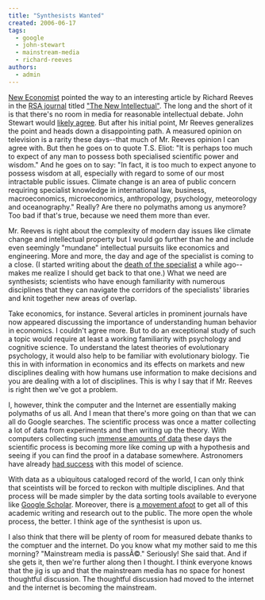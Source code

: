 ```yaml
---
title: "Synthesists Wanted"
created: 2006-06-17
tags: 
  - google
  - john-stewart
  - mainstream-media
  - richard-reeves
authors: 
  - admin
---
```


[New Economist](http://neweconomist.blogs.com) pointed the way to an interesting article by Richard Reeves in the [RSA journal](http://www.rsa.org.uk/journal) titled ["The New Intellectual"](http://www.typepad.com/t/trackback/5094095). The long and the short of it is that there's no room in media for reasonable intellectual debate. John Stewart would [likely agree](http://www.boingboing.net/2004/10/15/jon_stewarts_crossfi.html). But after his initial point, Mr Reeves generalizes the point and heads down a disappointing path. A measured opinion on television is a rarity these days--that much of Mr. Reeves opinion I can agree with. But then he goes on to quote T.S. Eliot: "It is perhaps too much to expect of any man to possess both specialised scientific power and wisdom." And he goes on to say: "In fact, it is too much to expect anyone to possess wisdom at all, especially with regard to some of our most intractable public issues. Climate change is an area of public concern requiring specialist knowledge in international law, business, macroeconomics, microeconomics, anthropology, psychology, meteorology and oceanography." Really? Are there no polymaths among us anymore? Too bad if that's true, because we need them more than ever.

Mr. Reeves is right about the complexity of modern day issues like climate change and intellectual property but I would go further than he and include even seemingly "mundane" intellectual pursuits like economics and engineering. More and more, the day and age of the specialist is coming to a close. (I started writing about the [death of the specialist](http://banapana.troped.com/archives/2005/04/the_death_of_th.html) a while ago--makes me realize I should get back to that one.) What we need are synthesists; scientists who have enough familiarity with numerous disciplines that they can navigate the corridors of the specialists' libraries and knit together new areas of overlap.

Take economics, for instance. Several articles in prominent journals have now appeared discussing the importance of understanding human behavior in economics. I couldn't agree more. But to do an exceptional study of such a topic would require at least a working familiarity with psychology and cognitive science. To understand the latest theories of evolutionary psychology, it would also help to be familiar with evolutionary biology. Tie this in with information in economics and its effects on markets and new disciplines dealing with how humans use information to make decisions and you are dealing with a lot of disciplines. This is why I say that if Mr. Reeves is right then we've got a problem.

I, however, think the computer and the Internet are essentially making polymaths of us all. And I mean that there's more going on than that we can all do Google searches. The scientific process was once a matter collecting a lot of data from experiments and then writing up the theory. With computers collecting such [immense amounts of data](http://www.economist.com/science/displayStory.cfm?story_id=3262402) these days the scientific process is becoming more like coming up with a hypothesis and seeing if you can find the proof in a database somewhere. Astronomers have already [had success](http://www.gridtoday.com/03/0331/101236.html) with this model of science.

With data as a ubiquitous cataloged record of the world, I can only think that sceintists will be forced to reckon with multiple disciplines. And that process will be made simpler by the data sorting tools available to everyone like [Google Scholar](scholar.google.com). Moreover, there is [a movement afoot](http://www.wired.com/wired/archive/14.06/varmus.html) to get all of this academic writing and research out to the public. The more open the whole process, the better. I think age of the synthesist is upon us.

I also think that there will be plenty of room for measured debate thanks to the comptuer and the internet. Do you know what my mother said to me this morning? "Mainstream media is passÃ©." Seriously! She said that. And if she gets it, then we're further along then I thought. I think everyone knows that the jig is up and that the mainstream media has no space for honest thoughtful discussion. The thoughtful discussion had moved to the internet and the internet is becoming the mainstream.
